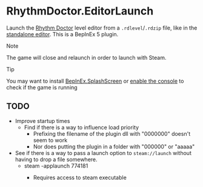 # RhythmDoctor.EditorLaunch

Launch the [Rhythm Doctor](https://store.steampowered.com/app/774181/Rhythm_Doctor/) level editor from a `.rdlevel`/`.rdzip` file, like in the [standalone editor](https://giacomopc.itch.io/rdle).
This is a BepInEx 5 plugin.

> [!NOTE]
> The game will close and relaunch in order to launch with Steam.

> [!TIP]
> You may want to install [BepInEx.SplashScreen](https://github.com/BepInEx/BepInEx.SplashScreen) or [enable the console](https://docs.bepinex.dev/articles/user_guide/configuration.html#configuring-bepinex) to check if the game is running

## TODO
- Improve startup times
  - Find if there is a way to influence load priority
    - Prefixing the filename of the plugin dll with "0000000" doesn't seem to work
    - Nor does putting the plugin in a folder with "000000" or "aaaaa"
- See if there is a way to pass a launch option to `steam://launch` without having to drop a file somewhere.
  - steam -applaunch 774181 <params>
    - Requires access to steam executable
